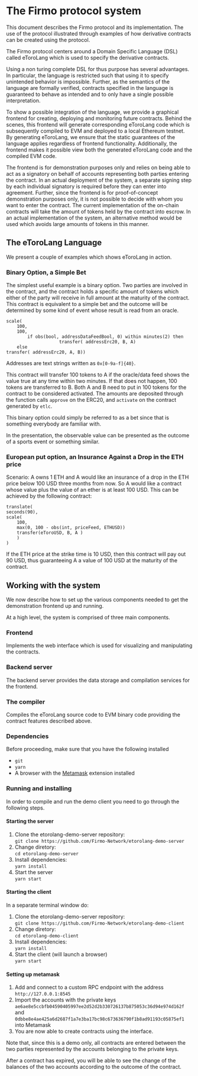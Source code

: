 # The Firmo protocol system

This document describes the Firmo protocol and its implementation. The
use of the protocol illustrated through examples of how derivative
contracts can be created using the protocol.

The Firmo protocol centers around a Domain Specific Language (DSL)
called eToroLang which is used to specify the derivative contracts.

Using a non turing complete DSL for thus purpose has several
advantages. In particular, the language is restricted such that using
it to specify unintended behavior is impossible. Further, as the
semantics of the language are formally verified, contracts specified
in the language is guaranteed to behave as intended and to only have a
single possible interpretation.

To show a possible integration of the language, we provide a graphical
frontend for creating, deploying and monitoring future
contracts. Behind the scenes, this frontend will generate
corresponding eToroLang code which is subsequently compiled to EVM and
deployed to a local Ethereum testnet. By generating eToroLang, we
ensure that the static guarantees of the language applies regardless
of frontend functionality. Additionally, the frontend makes it
possible view both the generated eToroLang code and the compiled EVM
code.

The frontend is for demonstration purposes only and relies on being
able to act as a signatory on behalf of accounts representing both
parties entering the contract. In an actual deployment of the system,
a separate signing step by each individual signatory is required
before they can enter into agreement. Further, since the frontend is
for proof-of-concept demonstration purposes only, it is not possible
to decide with whom you want to enter the contract. The current
implementation of the on-chain contracts will take the amount of
tokens held by the contract into escrow. In an actual implementation
of the system, an alternative method would be used which avoids
large amounts of tokens in this manner.

## The eToroLang Language
We present a couple of examples which shows eToroLang in action.

### Binary Option, a Simple Bet
The simplest useful example is a binary option. Two parties are
involved in the contract, and the contract holds a specific amount of
tokens which either of the party will receive in full amount at the
maturity of the contract. This contract is equivalent to a simple bet
and the outcome will be determined by some kind of event whose result
is read from an oracle.

    scale(
        100,
        100,
            if obs(bool, addressDataFeedBool, 0) within minutes(2) then
                        transfer( addressErc20, B, A)
        else
    transfer( addressErc20, A, B))


Addresses are text strings written as `0x[0-9a-f]{40}`.

This contract will transfer 100 tokens to A if the oracle/data feed
shows the value true at any time within two minutes. If that does not
happen, 100 tokens are transferred to B. Both A and B need to put in
100 tokens for the contract to be considered activated. The amounts
are deposited through the function calls `approve` on the ERC20, and
`activate` on the contract generated by `etlc`.

This binary option could simply be referred to as a bet since that is
something everybody are familiar with.

In the presentation, the observable value can be presented as the
outcome of a sports event or something similar.

### European put option, an Insurance Against a Drop in the ETH price

Scenario: A owns 1 ETH and A would like an insurance of a drop in the
ETH price below 100 USD three months from now. So A would like a
contract whose value plus the value of an ether is at least 100
USD. This can be achieved by the following contract:

    translate(
    seconds(90),
    scale(
        100,
        max(0, 100 - obs(int, priceFeed, ETHUSD))
        transfer(eToroUSD, B, A )
        )
    )

If the ETH price at the strike time is 10 USD, then this contract will
pay out 90 USD, thus guaranteeing A a value of 100 USD at the maturity
of the contract.


## Working with the system
We now describe how to set up the various components needed to get the
demonstration frontend up and running.

At a high level, the system is comprised of three main components.

### Frontend
Implements the web interface which is used for visualizing and
manipulating the contracts.

### Backend server
The backend server provides the data storage and compilation services
for the frontend.

### The compiler
Compiles the eToroLang source code to EVM binary code providing the
contract features described above.

### Dependencies
Before proceeding, make sure that you have the following installed

 * `git`
 * `yarn`
 * A browser with the [Metamask](http://metamask.io) extension installed

### Running and installing
In order to compile and run the demo client you need to go through the
following steps.

#### Starting the server
 1. Clone the etorolang-demo-server repository:  
    `git clone https://github.com/Firmo-Network/etorolang-demo-server`
 1. Change diretory:  
    `cd etorolang-demo-server`
 1. Install dependencies:  
    `yarn install`
 1. Start the server  
    `yarn start`

#### Starting the client
In a separate terminal window do:

 1. Clone the etorolang-demo-server repository:  
    `git clone https://github.com/Firmo-Network/etorolang-demo-client`
 1. Change diretory:  
    `cd etorolang-demo-client`
 1. Install dependencies:  
    `yarn install`
 1. Start the client (will launch a browser)  
    `yarn start`

#### Setting up metamask

 1. Add and connect to a custom RPC endpoint with the address
    `http://127.0.0.1:8545`
 1. Import the accounts with the private keys  
    `ae6ae8e5ccbfb04590405997ee2d52d2b330726137b875053c36d94e974d162f`
    and  
    `0dbbe8e4ae425a6d2687f1a7e3ba17bc98c673636790f1b8ad91193c05875ef1`
    into Metamask
 1. You are now able to create contracts using the interface.

Note that, since this is a demo only, all contracts are entered
between the two parties represented by the accounts belonging to the
private keys.

After a contract has expired, you will be able to see the change of
the balances of the two accounts according to the outcome of the
contract.
